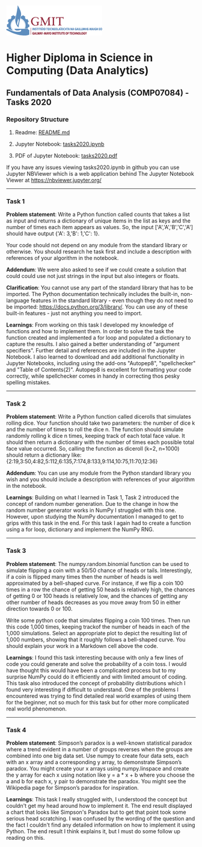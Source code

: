 ![GMIT Logo](https://github.com/Munster2020/HDIP_CSDA_PROJECT/blob/master/GMIT_Logo.jpg)
# Higher Diploma in Science in Computing (Data Analytics)
## Fundamentals of Data Analysis (COMP07084) - Tasks 2020

### Repository Structure
1. Readme:
[README.md](https://github.com/Munster2020/HDIP_CSDA_COMP07084_TASKS/blob/main/README.md)

2. Jupyter Notebook:
[tasks2020.ipynb](https://github.com/Munster2020/HDIP_CSDA_COMP07084_TASKS/blob/main/tasks2020.ipynb)

3. PDF of Jupyter Notebook:
[tasks2020.pdf](https://github.com/Munster2020/HDIP_CSDA_COMP07084_TASKS/blob/main/tasks2020.pdf)


If you have any issues viewing tasks2020.ipynb in github you can use Jupyter NBViewer which is a web application behind The Jupyter Notebook Viewer at https://nbviewer.jupyter.org/

---

### Task 1

__Problem statement__: Write a Python function called counts that takes a list as input and returns a dictionary of unique items in the list as keys and the number of times each item appears as values. So, the input ['A','A','B','C','A'] should have output {'A': 3,'B': 1,'C': 1}.

Your code should not depend on any module from the standard library or otherwise. You should research he task first and include a description with references of your algorithm in the notebook.

__Addendum__: We were also asked to see if we could create a solution that could could use not just strings in the input but also integers or floats.

__Clarification__: You cannot use any part of the standard library that has to be imported. The Python documentation technically includes the built-in, non-language features in the standard library - even though they do not need to be imported: https://docs.python.org/3/library/. You can use any of these built-in features - just not anything you need to import.

__Learnings__: From working on this task I developed my knowledge of functions and how to implement them. In order to solve the task the function created and implemented a for loop and populated a dictionary to capture the results. I also gained a better understanding of "argument specifiers". Further detail and references are included in the Jupyter Notebook. I also learned to download and add additional functionality in Jupyter Notebooks, including using the add-ons "Autopep8", "spellchecker" and "Table of Contents(2)". Autopep8 is excellent for formatting your code correctly, while spellchecker comes in handy in correcting thos pesky spelling mistakes.

---

### Task 2

__Problem statement__: Write a Python function called dicerolls that simulates rolling dice. Your function should take two parameters: the number of dice k and the number of times to roll the dice n. The function should simulate randomly rolling k dice n times, keeping track of each total face value. It should then return a dictionary with the number of times each possible total face value occurred. So, calling the function as diceroll (k=2, n=1000) should return a dictionary like: {2:19,3:50,4:82,5:112,6:135,7:174,8:133,9:114,10:75,11:70,12:36}

__Addendum__: You can use any module from the Python standard library you wish and you should include a description with references of your algorithm in the notebook.

__Learnings__: Building on what I learned in Task 1, Task 2 introduced the concept of random number generation. Due to the change in how the random number generator works in NumPy I struggled with this one. However, upon studying the NumPy documentation I managed to get to grips with this task in the end. For this task I again had to create a function using a for loop, dictionary and implement the NumPy RNG.

---

### Task 3

__Problem statement__: The numpy.random.binomial function can be used to simulate flipping a coin with a 50/50 chance of heads or tails.  Interestingly, if a coin is flipped many times then the number of heads is well approximated by a bell-shaped curve.  For instance, if we flip a coin 100 times in a row the chance of getting 50 heads is relatively high, the chances of getting 0 or 100 heads is relatively low, and the chances of getting any other number of heads decreases as you move away from 50 in either direction towards 0 or 100.  

Write some python code that simulates flipping a coin 100 times.  Then run this code 1,000 times, keeping trackof  the  number  of  heads  in  each  of  the  1,000  simulations.   Select  an  appropriate plot to depict the resulting list of 1,000 numbers, showing that it roughly follows a bell-shaped curve.  You should explain your work in a Markdown cell above the code.

__Learnings__: I found this task interesting because with only a few lines of code you could generate and solve the probability of a coin toss. I would have thought this would have been a complicated process but to my surprise NumPy could do it efficiently and with limited amount of coding. This task also introduced the concept of probability distributions which I found very interesting if difficult to understand. One of the problems I encountered was trying to find detailed real world examples of using them for the beginner, not so much for this task but for other more complicated real world phenomenon.

---

### Task 4

__Problem statement__: Simpson’s paradox is a well-known statistical paradox where a trend evident in a number of groups reverses when the groups are combined into one big data set. Use numpy to create four data sets, each with an x array and a corresponding y array, to demonstrate Simpson’s paradox. You might create your x arrays using numpy.linspace and create the y array for each x using notation like y = a * x + b where you choose the a and b for each x, y pair to demonstrate the paradox. You might see the Wikipedia page for Simpson’s paradox for inspiration.

__Learnings__: This task I really struggled with, I understood the concept but couldn't get my head around how to implement it. The end result displayed a chart that looks like Simpson's Paradox but to get that point took some serious head scratching. I was confused by the wording of the question and the fact I couldn't find any detailed information on how to implement it using Python. The end result I think explains it, but I must do some follow up reading on this.
